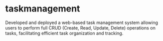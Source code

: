 # taskmanagement
Developed and deployed a web-based task management system allowing users to perform full CRUD (Create, Read, Update, Delete) operations on tasks, facilitating efficient task organization and tracking.
